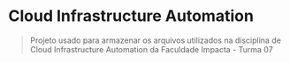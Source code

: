 # Cloud Infrastructure Automation

> Projeto usado para armazenar os arquivos utilizados na disciplina de Cloud Infrastructure Automation da Faculdade Impacta - Turma 07
